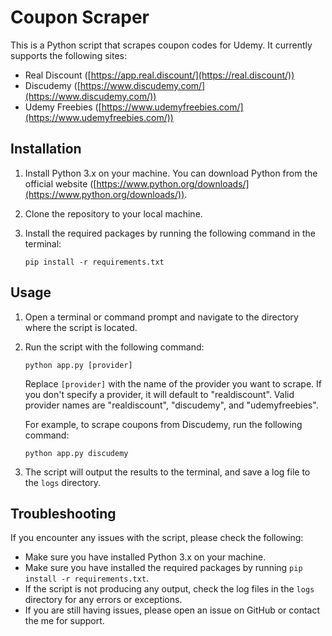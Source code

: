 Coupon Scraper
==============

This is a Python script that scrapes coupon codes for Udemy. It currently supports the following sites:

*   Real Discount ([https://app.real.discount/](https://real.discount/))
*   Discudemy ([https://www.discudemy.com/](https://www.discudemy.com/))
*   Udemy Freebies ([https://www.udemyfreebies.com/](https://www.udemyfreebies.com/))

Installation
------------

1.  Install Python 3.x on your machine. You can download Python from the official website ([https://www.python.org/downloads/](https://www.python.org/downloads/)).
2.  Clone the repository to your local machine.
3.  Install the required packages by running the following command in the terminal:
    
    `pip install -r requirements.txt`
    

Usage
-----

1.  Open a terminal or command prompt and navigate to the directory where the script is located.
    
2.  Run the script with the following command:
    
    
    `python app.py [provider]`
    
    Replace `[provider]` with the name of the provider you want to scrape. If you don't specify a provider, it will default to "realdiscount". Valid provider names are "realdiscount", "discudemy", and "udemyfreebies".
    
    For example, to scrape coupons from Discudemy, run the following command:
    
    
    `python app.py discudemy`
    
3.  The script will output the results to the terminal, and save a log file to the `logs` directory.
    

Troubleshooting
---------------

If you encounter any issues with the script, please check the following:

*   Make sure you have installed Python 3.x on your machine.
*   Make sure you have installed the required packages by running `pip install -r requirements.txt`.
*   If the script is not producing any output, check the log files in the `logs` directory for any errors or exceptions.
*   If you are still having issues, please open an issue on GitHub or contact the me for support.
